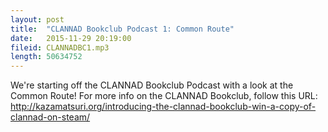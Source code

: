 ```yaml
---
layout: post
title:  "CLANNAD Bookclub Podcast 1: Common Route"
date:   2015-11-29 20:19:00
fileid: CLANNADBC1.mp3
length: 50634752    
---
```


We're starting off the CLANNAD Bookclub Podcast with a look at the Common Route! For more info on the CLANNAD Bookclub, follow this URL: http://kazamatsuri.org/introducing-the-clannad-bookclub-win-a-copy-of-clannad-on-steam/
